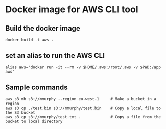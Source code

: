 # Docker image for AWS CLI tool

## Build the docker image

```
docker build -t aws .
```

## set an alias to run the AWS CLI

```
alias aws='docker run -it --rm -v $HOME/.aws:/root/.aws -v $PWD:/app aws'
```

## Sample commands

```
aws s3 mb s3://mmurphy --region eu-west-1     # Make a bucket in a region
aws s3 cp ./test.bin s3://mmurphy/test.bin    # Copy a local file to the S3 bucket
aws s3 cp s3://mmurphy/test.txt .             # Copy a file from the bucket to local directory
```
